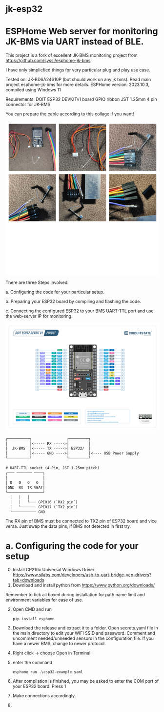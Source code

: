 # jk-esp32
# ESPHome Web server for monitoring JK-BMS via UART instead of BLE.
This project is a fork of excellent JK-BMS monitoring project from https://github.com/syssi/esphome-jk-bms

I have only simpliefied things for very particular plug and play use case.

Tested on: JK-BD6A24S10P (but should work on any jk bms). Read main project esphome-jk-bms for more details.
ESPHome version: 2023.10.3, compiled using Windows 11

Requirements:
DOIT ESP32 DEVKITv1 board
GPIO ribbon
JST 1.25mm 4 pin connector for JK-BMS

You can prepare the cable according to this collage if you want!


![Preparation collage](/images/steps-collage.jpg?raw=true "Preparation Collage")

There are three Steps involved:

a. Configuring the code for your particular setup.

b. Preparing your ESP32 board by compiling and flashing the code.

c. Connecting the configured ESP32 to your BMS UART-TTL port and use the web-server IP for monitoring.

![DOIT ESP32 DEVKITv1 PINOUT](/images/ESP32-DevKit-V1-Pinout-Diagram-r0.1-CIRCUITSTATE-Electronics-2.png?raw=true "DOIT ESP32 DEVKITv1 PINOUT")

```
┌──────────┐                ┌─────────┐
│          │<----- RX ----->│         │
│  JK-BMS  │<----- TX ----->│ ESP32/  │
│          │<----- GND ---->│         │<---- USB Power Supply
└──────────┘                └─────────┘

# UART-TTL socket (4 Pin, JST 1.25mm pitch)
┌─── ─────── ────┐
│                │
│ O   O   O   O  │
│GND  RX  TX VBAT│
└────────────────┘
  │   │   │
  │   │   └─── GPIO16 (`RX2_pin`)
  │   └─────── GPIO17 (`TX2_pin`)
  └─────────── GND
```
The RX pin of BMS must be connected to TX2 pin of ESP32 board and vice versa.
Just swap the data pins, if BMS not detected in first try.



# a. Configuring the code for your setup

0. Install CP210x Universal Windows Driver
  https://www.silabs.com/developers/usb-to-uart-bridge-vcp-drivers?tab=downloads
1. Download and install python from https://www.python.org/downloads/

Remember to tick all boxed during installation for path name limit and environment variables for ease of use.

2. Open CMD and run
   ```
   pip install esphome
   ```

3. Download the release and extract it to a folder.
  Open secrets.yaml file in the main directory to edit your WIFI SSID and password.
  Comment and uncomment needed/unneeded sensors in the configuration file.
  If you have a newer BMS, change to newer protocol.
5. Right click -> choose Open in Terminal
6. enter the command
    ```
    esphome run .\esp32-example.yaml
    ```
7. After compilation is finished, you may be asked to enter the COM port of your ESP32 board. Press 1
8. Make connections accordingly.
9. 
